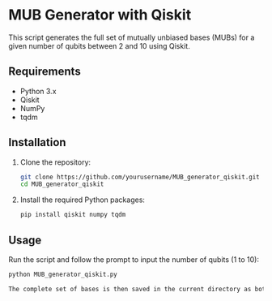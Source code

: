 # MUB Generator with Qiskit

This script generates the full set of mutually unbiased bases (MUBs) for a given number of qubits between 2 and 10 using Qiskit.


## Requirements

- Python 3.x
- Qiskit
- NumPy
- tqdm

## Installation

1. Clone the repository:
    ```sh
    git clone https://github.com/yourusername/MUB_generator_qiskit.git
    cd MUB_generator_qiskit
    ```

2. Install the required Python packages:
    ```sh
    pip install qiskit numpy tqdm
    ```

## Usage

Run the script and follow the prompt to input the number of qubits (1 to 10):
```sh
python MUB_generator_qiskit.py

The complete set of bases is then saved in the current directory as both a .npy file and .txt file
